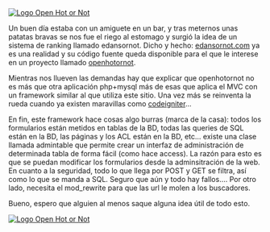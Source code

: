 <a href='http://www.edansornot.com' title='Ir a edansornot'>
<img src='http://www.edansornot.com/themes/black/logo.jpg' alt='Logo Open Hot or Not' title='Logo Open Hot or Not' border='0' />
</a>

<p>
Un buen día estaba con un amiguete en un bar, y tras meternos unas patatas bravas se nos fue el riego
al estomago y surgió la idea de un sistema de ranking llamado edansornot. Dicho y hecho: <a href='http://www.edansornot.com' title='Ir a edansornot'>edansornot.com</a>
ya es una realidad y su código fuente queda disponible para el que le interese en un proyecto llamado <a href='http://openhotornot.sf.net' title='Ver y descargar proyecto'>openhotornot</a>.
</p>
<p>
Mientras nos llueven las demandas hay que explicar que openhotornot no es más que otra aplicación php+mysql más de esas
que aplica el MVC con un framework similar al que utiliza este sitio. Una vez más se reinventa la rueda cuando ya existen
maravillas como <a href='http://codeigniter.com/' title='Framework php simple y cojonudo'>codeigniter</a>... </p>


<p>
En fin, este framework hace cosas algo burras (marca de la casa): todos los formularios están metidos en tablas de la BD, todas las queries de SQL están en la BD,
las páginas y los ACL están en la BD, etc... existe una clase llamada admintable que permite crear un interfaz de administración de determinada tabla
de forma fácil (como hace access). La razón para esto es que se puedan modificar los formularios desde la adminsitración
de la web.<br />
En cuanto a la seguridad, todo lo que llega por POST y GET se filtra, así como lo que se manda a SQL. Seguro que aún y todo
hay fallos.... Por otro lado, necesita el mod_rewrite para que las url le molen a los buscadores.</p>


<p>
Bueno, espero que alguien al menos saque alguna idea útil de todo esto.
</p>


<a href='http://openhotornot.sf.net' title='Ver y descargar proyecto'>
<img src='http://openhotornot.sourceforge.net/themes/black/logo.jpg' alt='Logo Open Hot or Not' title='Logo Open Hot or Not' border='0' />
</a>